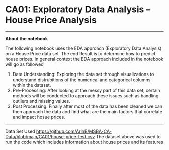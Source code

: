 # CA01: Exploratory Data Analysis – House Price Analysis
____________________________

**About the notebook**

The following notebook uses the EDA approach (Exploratory Data Analysis) on a House Price data set. The end Result is to determine how to predict house prices.
In general context the EDA approach included in the notebook will go as followed
1. Data Understanding: Exploring the data set through visualizations to understand distrubitions of the numerical and catagorical columns within the dataset.
2. Pre-Processing: After looking at the messy part of this data set, certain methods will be conducted to approach these issues such as handling outliers and missing values.
3. Post Processing: Finally after most of the data has been cleaned we can then approach the data and find what are the main factors that correlate and impact hosue prices.

_______________________________
Data Set Used
https://github.com/ArinB/MSBA-CA-Data/blob/main/CA01/house-price-test.csv
The dataset above was used to run the code which includes information about house prices and its features
